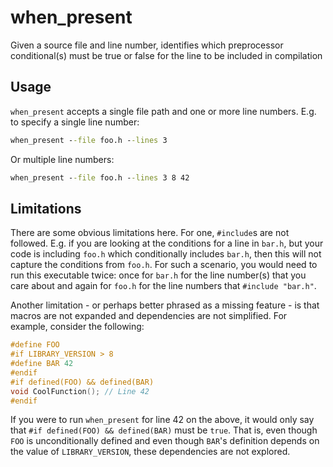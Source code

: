 # when_present
Given a source file and line number, identifies which preprocessor conditional(s) must be true or false for the line to be included in compilation

## Usage
`when_present` accepts a single file path and one or more line numbers. E.g. to specify a single line number:
```cmd
when_present --file foo.h --lines 3
```
Or multiple line numbers:
```cmd
when_present --file foo.h --lines 3 8 42
```

## Limitations
There are some obvious limitations here. For one, `#include`s are not followed. E.g. if you are looking at the conditions for a line in `bar.h`, but your code is including `foo.h` which conditionally includes `bar.h`, then this will not capture the conditions from `foo.h`. For such a scenario, you would need to run this executable twice: once for `bar.h` for the line number(s) that you care about and again for `foo.h` for the line numbers that `#include "bar.h"`.

Another limitation - or perhaps better phrased as a missing feature - is that macros are not expanded and dependencies are not simplified. For example, consider the following:
```c++
#define FOO
#if LIBRARY_VERSION > 8
#define BAR 42
#endif
#if defined(FOO) && defined(BAR)
void CoolFunction(); // Line 42
#endif
```
If you were to run `when_present` for line 42 on the above, it would only say that `#if defined(FOO) && defined(BAR)` must be `true`. That is, even though `FOO` is unconditionally defined and even though `BAR`'s definition depends on the value of `LIBRARY_VERSION`, these dependencies are not explored.
